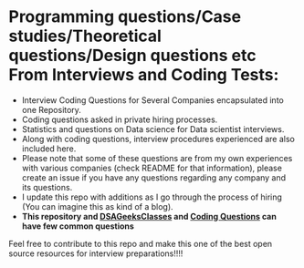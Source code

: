 # Programming questions/Case studies/Theoretical questions/Design questions etc From Interviews and Coding Tests:  
  
+ Interview Coding Questions for Several Companies encapsulated into one Repository.  
+ Coding questions asked in private hiring processes.  
+ Statistics and questions on Data science for Data scientist interviews.  
+ Along with coding questions, interview procedures experienced are also included here.  
+ Please note that some of these questions are from my own experiences with various companies (check README for that information), please create an issue if you have any questions regarding any company and its questions.  
+ I update this repo with additions as I go through the process of hiring (You can imagine this as kind of a blog).  
+ **This repository and [DSAGeeksClasses](https://github.com/absognety/DSA-GeeksClasses) and [Coding Questions](https://github.com/absognety/AlgorithmicQuestions) can have few common questions**  
  
Feel free to contribute to this repo and make this one of the best open source resources for interview preparations!!!!  
